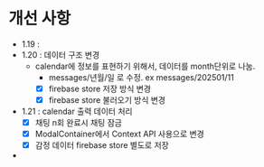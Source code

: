 
# 개선 사항


  - 1.19 : 
  - 1.20 : 데이터 구조 변경
    - calendar에 정보를 표현하기 위해서, 데이터를 month단위로 나눔.
      - messages/년월/일  로 수정. ex messages/202501/11
      - [x] firebase store 저장 방식 변경
      - [x] firebase store 불러오기 방식 변경

  - 1.21 : calendar 출력 데이터 처리
    - [x] 채팅 n회 완료시 채팅 잠금
    - [x] ModalContainer에서 Context API 사용으로 변경
    - [x] 감정 데이터 firebase store 별도로 저장

  - 